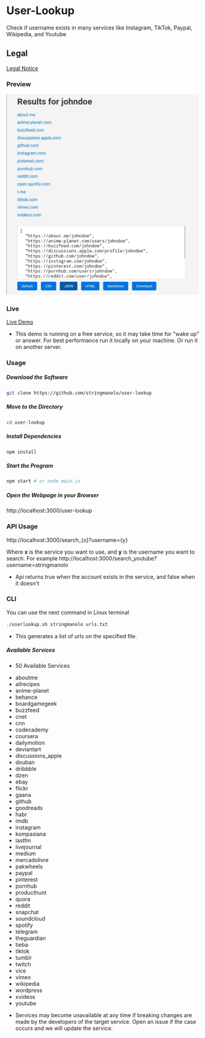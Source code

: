 # User-Lookup

Check if username exists in many services like Instagram, TikTok, Paypal, Wikipedia, and Youtube

## Legal
[Legal Notice](https://github.com/StringManolo/user-lookup/blob/main/LEGAL.md#disclaimer-notice)

### Preview
![Preview](https://raw.githubusercontent.com/StringManolo/user-lookup/378c42812db7c84d6c81394259fa9516d67f8b68/images/user_lookup_image_1.jpg)

### Live
[Live Demo](https://user-lookup.glitch.me/) 

* This demo is running on a free service, so it may take time for "wake up" or answer. For best performance run it locally on your machine. Or run it on another server.

### Usage

##### Download the Software
```bash
git clone https://github.com/stringmanolo/user-lookup
```

##### Move to the Directory
```bash
cd user-lookup
```

##### Install Dependencies
```bash
npm install
```

##### Start the Program
```bash
npm start # or node main.js
```

##### Open the Webpage in your Browser
http://localhost:3000/user-lookup


### API Usage
http://localhost:3000/search_{x}?username={y}

Where __x__ is the service you want to use, and __y__ is the username you want to search. For example http://localhost:3000/search_youtube?username=stringmanolo

* Api returns true when the account exists in the service, and false when it doesn't

### CLI
You can use the next command in Linux terminal
```bash
./userlookup.sh stringmanolo urls.txt
```

* This generates a list of urls on the specified file.


##### Available Services

* 50 Available Services

- aboutme
- allrecipes
- anime-planet
- behance
- boardgamegeek
- buzzfeed
- cnet
- cnn
- codecademy
- coursera
- dailymotion
- deviantart
- discussions_apple
- douban
- dribbble
- dzen
- ebay
- flickr
- gaana
- github
- goodreads
- habr
- imdb
- instagram
- kompasiana
- lastfm
- livejournal
- medium
- mercadolivre
- pakwheels
- paypal
- pinterest
- pornhub
- producthunt
- quora
- reddit
- snapchat
- soundcloud
- spotify
- telegram
- theguardian
- tieba
- tiktok
- tumblr
- twitch
- vice
- vimeo
- wikipedia
- wordpress
- xvideos
- youtube

* Services may become unavailable at any time if breaking changes are made by the developers of the target service. Open an issue if the case occurs and we will update the service. 

